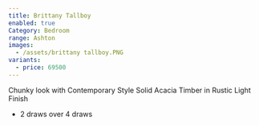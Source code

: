```yaml
---
title: Brittany Tallboy
enabled: true
Category: Bedroom
range: Ashton
images:
  - /assets/brittany tallboy.PNG
variants:
  - price: 69500
---
```

Chunky look with Contemporary Style
Solid Acacia Timber in Rustic Light Finish
* 2 draws over 4 draws